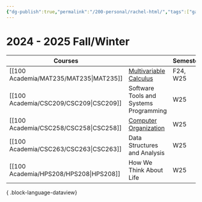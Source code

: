 ```yaml
---
{"dg-publish":true,"permalink":"/200-personal/rachel-html/","tags":["gardenEntry"],"created":"2023-10-17T16:57:36.000-04:00","updated":"2024-12-31T07:44:11.950-05:00"}
---
```



# 2024 - 2025 Fall/Winter

| Courses                                   |                                                                       | Semester |
| ----------------------------------------- | --------------------------------------------------------------------- | -------- |
| [[100 Academia/MAT235/MAT235\|MAT235]] | [Multivariable Calculus](https://q.utoronto.ca/courses/359663)        | F24, W25 |
| [[100 Academia/CSC209/CSC209\|CSC209]] | Software Tools and Systems Programming                                | W25      |
| [[100 Academia/CSC258/CSC258\|CSC258]] | [Computer Organization](https://q.utoronto.ca/courses/379878/modules) | W25      |
| [[100 Academia/CSC263/CSC263\|CSC263]] | Data Structures and Analysis                                          | W25      |
| [[100 Academia/HPS208/HPS208\|HPS208]] | How We Think About Life                                               | W25      |

{ .block-language-dataview}
